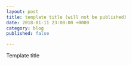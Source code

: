 ```yaml
---
layout: post
title: template title (will not be published)
date: 2018-01-11 23:00:00 +0000
category: blog
published: false

---
```

Template title
